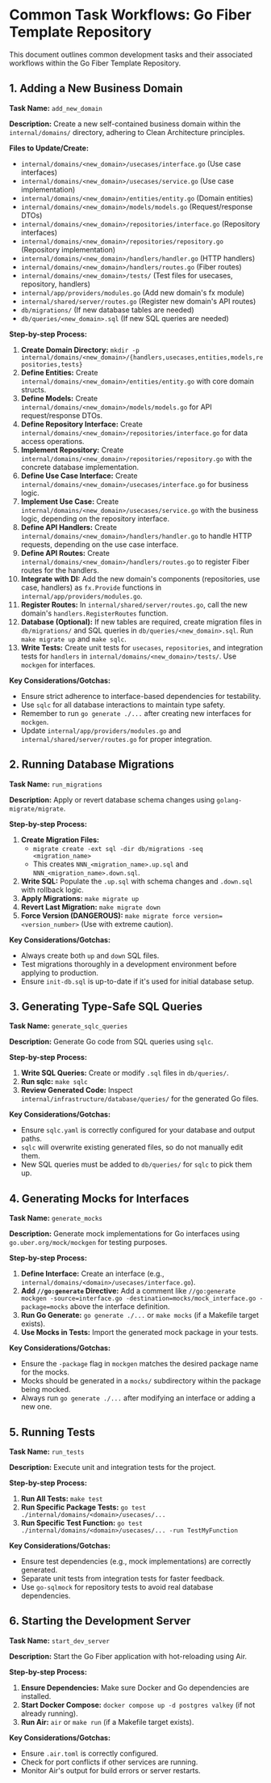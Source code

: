 # Common Task Workflows: Go Fiber Template Repository

This document outlines common development tasks and their associated workflows within the Go Fiber Template Repository.

## 1. Adding a New Business Domain

**Task Name:** `add_new_domain`

**Description:** Create a new self-contained business domain within the `internal/domains/` directory, adhering to Clean Architecture principles.

**Files to Update/Create:**
-   `internal/domains/<new_domain>/usecases/interface.go` (Use case interfaces)
-   `internal/domains/<new_domain>/usecases/service.go` (Use case implementation)
-   `internal/domains/<new_domain>/entities/entity.go` (Domain entities)
-   `internal/domains/<new_domain>/models/models.go` (Request/response DTOs)
-   `internal/domains/<new_domain>/repositories/interface.go` (Repository interfaces)
-   `internal/domains/<new_domain>/repositories/repository.go` (Repository implementation)
-   `internal/domains/<new_domain>/handlers/handler.go` (HTTP handlers)
-   `internal/domains/<new_domain>/handlers/routes.go` (Fiber routes)
-   `internal/domains/<new_domain>/tests/` (Test files for usecases, repository, handlers)
-   `internal/app/providers/modules.go` (Add new domain's fx module)
-   `internal/shared/server/routes.go` (Register new domain's API routes)
-   `db/migrations/` (If new database tables are needed)
-   `db/queries/<new_domain>.sql` (If new SQL queries are needed)

**Step-by-step Process:**

1.  **Create Domain Directory:** `mkdir -p internal/domains/<new_domain>/{handlers,usecases,entities,models,repositories,tests}`
2.  **Define Entities:** Create `internal/domains/<new_domain>/entities/entity.go` with core domain structs.
3.  **Define Models:** Create `internal/domains/<new_domain>/models/models.go` for API request/response DTOs.
4.  **Define Repository Interface:** Create `internal/domains/<new_domain>/repositories/interface.go` for data access operations.
5.  **Implement Repository:** Create `internal/domains/<new_domain>/repositories/repository.go` with the concrete database implementation.
6.  **Define Use Case Interface:** Create `internal/domains/<new_domain>/usecases/interface.go` for business logic.
7.  **Implement Use Case:** Create `internal/domains/<new_domain>/usecases/service.go` with the business logic, depending on the repository interface.
8.  **Define API Handlers:** Create `internal/domains/<new_domain>/handlers/handler.go` to handle HTTP requests, depending on the use case interface.
9.  **Define API Routes:** Create `internal/domains/<new_domain>/handlers/routes.go` to register Fiber routes for the handlers.
10. **Integrate with DI:** Add the new domain's components (repositories, use case, handlers) as `fx.Provide` functions in `internal/app/providers/modules.go`.
11. **Register Routes:** In `internal/shared/server/routes.go`, call the new domain's `handlers.RegisterRoutes` function.
12. **Database (Optional):** If new tables are required, create migration files in `db/migrations/` and SQL queries in `db/queries/<new_domain>.sql`. Run `make migrate up` and `make sqlc`.
13. **Write Tests:** Create unit tests for `usecases`, `repositories`, and integration tests for `handlers` in `internal/domains/<new_domain>/tests/`. Use `mockgen` for interfaces.

**Key Considerations/Gotchas:**
-   Ensure strict adherence to interface-based dependencies for testability.
-   Use `sqlc` for all database interactions to maintain type safety.
-   Remember to run `go generate ./...` after creating new interfaces for `mockgen`.
-   Update `internal/app/providers/modules.go` and `internal/shared/server/routes.go` for proper integration.

## 2. Running Database Migrations

**Task Name:** `run_migrations`

**Description:** Apply or revert database schema changes using `golang-migrate/migrate`.

**Step-by-step Process:**

1.  **Create Migration Files:**
    -   `migrate create -ext sql -dir db/migrations -seq <migration_name>`
    -   This creates `NNN_<migration_name>.up.sql` and `NNN_<migration_name>.down.sql`.
2.  **Write SQL:** Populate the `.up.sql` with schema changes and `.down.sql` with rollback logic.
3.  **Apply Migrations:** `make migrate up`
4.  **Revert Last Migration:** `make migrate down`
5.  **Force Version (DANGEROUS):** `make migrate force version=<version_number>` (Use with extreme caution).

**Key Considerations/Gotchas:**
-   Always create both `up` and `down` SQL files.
-   Test migrations thoroughly in a development environment before applying to production.
-   Ensure `init-db.sql` is up-to-date if it's used for initial database setup.

## 3. Generating Type-Safe SQL Queries

**Task Name:** `generate_sqlc_queries`

**Description:** Generate Go code from SQL queries using `sqlc`.

**Step-by-step Process:**

1.  **Write SQL Queries:** Create or modify `.sql` files in `db/queries/`.
2.  **Run sqlc:** `make sqlc`
3.  **Review Generated Code:** Inspect `internal/infrastructure/database/queries/` for the generated Go files.

**Key Considerations/Gotchas:**
-   Ensure `sqlc.yaml` is correctly configured for your database and output paths.
-   `sqlc` will overwrite existing generated files, so do not manually edit them.
-   New SQL queries must be added to `db/queries/` for `sqlc` to pick them up.

## 4. Generating Mocks for Interfaces

**Task Name:** `generate_mocks`

**Description:** Generate mock implementations for Go interfaces using `go.uber.org/mock/mockgen` for testing purposes.

**Step-by-step Process:**

1.  **Define Interface:** Create an interface (e.g., `internal/domains/<domain>/usecases/interface.go`).
2.  **Add `//go:generate` Directive:** Add a comment like `//go:generate mockgen -source=interface.go -destination=mocks/mock_interface.go -package=mocks` above the interface definition.
3.  **Run Go Generate:** `go generate ./...` or `make mocks` (if a Makefile target exists).
4.  **Use Mocks in Tests:** Import the generated mock package in your tests.

**Key Considerations/Gotchas:**
-   Ensure the `-package` flag in `mockgen` matches the desired package name for the mocks.
-   Mocks should be generated in a `mocks/` subdirectory within the package being mocked.
-   Always run `go generate ./...` after modifying an interface or adding a new one.

## 5. Running Tests

**Task Name:** `run_tests`

**Description:** Execute unit and integration tests for the project.

**Step-by-step Process:**

1.  **Run All Tests:** `make test`
2.  **Run Specific Package Tests:** `go test ./internal/domains/<domain>/usecases/...`
3.  **Run Specific Test Function:** `go test ./internal/domains/<domain>/usecases/... -run TestMyFunction`

**Key Considerations/Gotchas:**
-   Ensure test dependencies (e.g., mock implementations) are correctly generated.
-   Separate unit tests from integration tests for faster feedback.
-   Use `go-sqlmock` for repository tests to avoid real database dependencies.

## 6. Starting the Development Server

**Task Name:** `start_dev_server`

**Description:** Start the Go Fiber application with hot-reloading using Air.

**Step-by-step Process:**

1.  **Ensure Dependencies:** Make sure Docker and Go dependencies are installed.
2.  **Start Docker Compose:** `docker compose up -d postgres valkey` (if not already running).
3.  **Run Air:** `air` or `make run` (if a Makefile target exists).

**Key Considerations/Gotchas:**
-   Ensure `.air.toml` is correctly configured.
-   Check for port conflicts if other services are running.
-   Monitor Air's output for build errors or server restarts.